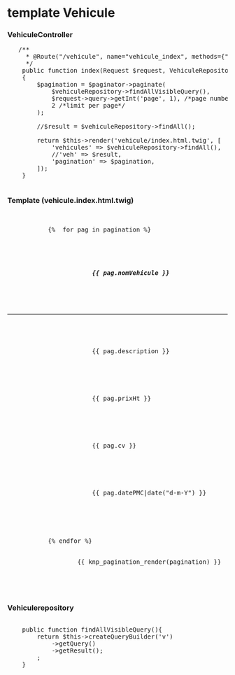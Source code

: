 # template Vehicule

### VehiculeController
<pre>
   /**
     * @Route("/vehicule", name="vehicule_index", methods={"GET"})
     */
    public function index(Request $request, VehiculeRepository $vehiculeRepository, PaginatorInterface $paginator): Response
    {
        $pagination = $paginator->paginate(
            $vehiculeRepository->findAllVisibleQuery(),
            $request->query->getInt('page', 1), /*page number*/
            2 /*limit per page*/
        );

        //$result = $vehiculeRepository->findAll();

        return $this->render('vehicule/index.html.twig', [
            'vehicules' => $vehiculeRepository->findAll(),
            //'veh' => $result,
            'pagination' => $pagination,
        ]);
    }

</pre>

### Template (vehicule.index.html.twig)
<pre>
        <div class="card mb-4">
           {%  for pag in pagination %}
               <div class="card-body">
                   <h5 class="card-title">
                       {{ pag.nomVehicule }}
                   </h5>
                   <hr>
                   <p class="card-text">
                       {{ pag.description }}
                   </p>
                   <p class="card-text">
                       {{ pag.prixHt }}
                   </p>
                   <p class="card-text">
                       {{ pag.cv }}
                   </p>
                   <p class="card-text">
                       {{ pag.datePMC|date("d-m-Y") }}
                   </p>
               </div>

           {% endfor %}
               <div class="pagination">
                   {{ knp_pagination_render(pagination) }}
               </div>
         </div>
</pre>

###  Vehiculerepository

<pre>

    public function findAllVisibleQuery(){
        return $this->createQueryBuilder('v')
            ->getQuery()
            ->getResult();
        ;
    }

</pre>
